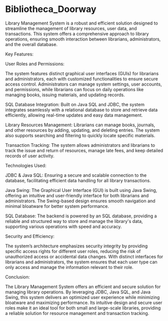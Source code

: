 # Bibliotheca_Doorway

Library Management System is a robust and efficient solution designed to streamline the management of library resources, user data, and transactions. This system offers a comprehensive approach to library operations, ensuring smooth interaction between librarians, administrators, and the overall database.


Key Features:

User Roles and Permissions:

The system features distinct graphical user interfaces (GUIs) for librarians and administrators, each with customized functionalities to ensure secure access control. Administrators can manage system settings, user accounts, and permissions, while librarians can focus on daily operations like managing books, issuing materials, and updating records.


SQL Database Integration:
Built on Java SQL and JDBC, the system integrates seamlessly with a relational database to store and retrieve data efficiently, allowing real-time updates and easy data management.

Library Resources Management:
Librarians can manage books, journals, and other resources by adding, updating, and deleting entries. The system also supports searching and filtering to quickly locate specific materials.

Transaction Tracking: 
The system allows administrators and librarians to track the issue and return of resources, manage late fees, and keep detailed records of user activity.

Technologies Used:

JDBC & Java SQL:
Ensuring a secure and scalable connection to the database, facilitating efficient data handling for all library transactions.

Java Swing: 
The Graphical User Interface (GUI) is built using Java Swing, offering an intuitive and user-friendly interface for both librarians and administrators. The Swing-based design ensures smooth navigation and minimal bloatware for better system performance.

SQL Database: 
The backend is powered by an SQL database, providing a reliable and structured way to store and manage the library's data, supporting various operations with speed and accuracy.

Security and Efficiency:

The system’s architecture emphasizes security integrity by providing specific access rights for different user roles, reducing the risk of unauthorized access or accidental data changes. With distinct interfaces for librarians and administrators, the system ensures that each user type can only access and manage the information relevant to their role.

Conclusion:

The Library Management System offers an efficient and secure solution for managing library operations. By leveraging JDBC, Java SQL, and Java Swing, this system delivers an optimized user experience while minimizing bloatware and maximizing performance. Its intuitive design and secure user roles make it an ideal tool for both small and large-scale libraries, providing a reliable solution for resource management and transaction tracking.
